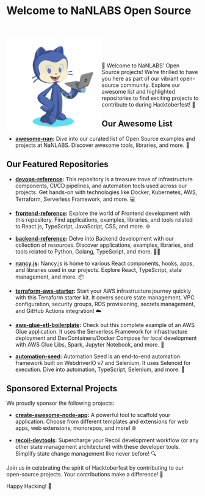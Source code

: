 # Welcome to NaNLABS Open Source

<br />
<br />

<picture>
  <source media="(prefers-color-scheme: dark)" alt="" align="left" width="250px" srcset="https://github.com/nanlabs/.github/blob/main/profile/octocat-1695888759504.png?raw=true"/>
  <img alt="" align="left" width="250px" src="https://github.com/nanlabs/.github/blob/main/profile/octocat-1695888759504.png?raw=true"/>
</picture>

<br />
<br />
<br />

🚀 Welcome to NaNLABS' Open Source projects! We're thrilled to have you here as part of our vibrant open-source community. Explore our awesome list and highlighted repositories to find exciting projects to contribute to during Hacktoberfest! 🎉

## Our Awesome List

- **[awesome-nan](https://github.com/nanlabs/awesome-nan):** Dive into our curated list of Open Source examples and projects at NaNLABS. Discover awesome tools, libraries, and more. 🌟

## Our Featured Repositories

- **[devops-reference](https://github.com/nanlabs/devops-reference):** This repository is a treasure trove of infrastructure components, CI/CD pipelines, and automation tools used across our projects. Get hands-on with technologies like Docker, Kubernetes, AWS, Terraform, Serverless Framework, and more. 💻

- **[frontend-reference](https://github.com/nanlabs/frontend-reference):** Explore the world of Frontend development with this repository. Find applications, examples, libraries, and tools related to React.js, TypeScript, JavaScript, CSS, and more. 🌐

- **[backend-reference](https://github.com/nanlabs/backend-reference):** Delve into Backend development with our collection of resources. Discover applications, examples, libraries, and tools related to Python, Golang, TypeScript, and more. 🧑‍💻

- **[nancy.js](https://github.com/nanlabs/nancy.js):** Nancy.js is home to various React components, hooks, apps, and libraries used in our projects. Explore React, TypeScript, state management, and more. 📦

- **[terraform-aws-starter](https://github.com/nanlabs/terraform-aws-starter):** Start your AWS infrastructure journey quickly with this Terraform starter kit. It covers secure state management, VPC configuration, security groups, RDS provisioning, secrets management, and GitHub Actions integration! ☁️

- **[aws-glue-etl-boilerplate](https://github.com/nanlabs/aws-glue-etl-boilerplate):** Check out this complete example of an AWS Glue application. It uses the Serverless Framework for infrastructure deployment and DevContainers/Docker Compose for local development with AWS Glue Libs, Spark, Jupyter Notebook, and more. 🧪

- **[automation-seed](https://github.com/nanlabs/automation-seed):** Automation Seed is an end-to-end automation framework built on WebdriverIO v7 and Selenium. It uses Selenoid for execution. Dive into automation, TypeScript, Selenium, and more. 🤖

## Sponsored External Projects

We proudly sponsor the following projects:

- **[create-awesome-node-app](https://github.com/Create-Node-App/create-node-app):** A powerful tool to scaffold your application. Choose from different templates and extensions for web apps, web extensions, monorepos, and more! 🌐

- **[recoil-devtools](https://github.com/ulises-jeremias/recoil-devtools):** Supercharge your Recoil development workflow (or any other state management architecture) with these developer tools. Simplify state change management like never before! 🔍

Join us in celebrating the spirit of Hacktoberfest by contributing to our open-source projects. Your contributions make a difference! 🙌

Happy Hacking! 🌟
